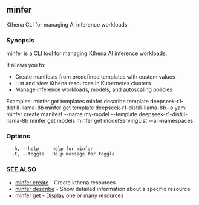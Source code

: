 ## minfer

Kthena CLI for managing AI inference workloads

### Synopsis

minfer is a CLI tool for managing Kthena AI inference workloads.

It allows you to:
- Create manifests from predefined templates with custom values
- List and view Kthena resources in Kubernetes clusters
- Manage inference workloads, models, and autoscaling policies

Examples:
  minfer get templates
  minfer describe template deepseek-r1-distill-llama-8b
  minfer get template deepseek-r1-distill-llama-8b -o yaml
  minfer create manifest --name my-model --template deepseek-r1-distill-llama-8b
  minfer get models
  minfer get modelServingList --all-namespaces

### Options

```
  -h, --help     help for minfer
  -t, --toggle   Help message for toggle
```

### SEE ALSO

* [minfer create](minfer_create.md)	 - Create kthena resources
* [minfer describe](minfer_describe.md)	 - Show detailed information about a specific resource
* [minfer get](minfer_get.md)	 - Display one or many resources

